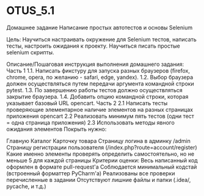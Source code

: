 # OTUS_5.1

Домашнее задание
Написание простых автотестов и основы Selenium

Цель:
Научиться настраивать окружение для Selenium тестов, написать тесты, настроить ожидания к проекту. Научиться писать простые selenium скрипты.

Описание/Пошаговая инструкция выполнения домашнего задания:
Часть 1
1.1. Написать фикстуру для запуска разных браузеров (firefox, chrome, opera, по желанию - safari, edge, yandex).
1.2. Выбор браузера должен осуществляться путем передачи аргумента командной строки pytest.
1.3. По завершению работы тестов должно осуществляться закрытие браузера.
1.4. Добавить опцию командной строки, которая указывает базовый URL opencart.
Часть 2
2.1 Написать тесты проверяющие элементарное наличие элементов на разных страницах приложения opencart
2.2 Реализовать минимум пять тестов (одни тест = одна страница приложения)
2.3 Использовать методы явного ожидания элементов
Покрыть нужно:

Главную
Каталог
Карточку товара
Страницу логина в админку /admin
Страницу регистрации пользователя (/index.php?route=account/register)
Какие именно элементы проверять определить самостоятельно, но не меньше 5 для каждой страницы
Критерии оценки:
Весь написанный код оформлен в формате pull-request'a
Соблюдается минимальный кодстай (встроенный форматтер PyCharm'a)
Реализованы все проверки перечисленные в задании
Отсутствуют лишние файлы и папки (.idea/, pycache, и т.д.)
